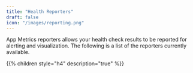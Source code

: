 ```yaml
---
title: "Health Reporters"
draft: false
icon: "/images/reporting.png"
---
```


App Metrics reporters allows your health check results to be reported for alerting and visualization. The following is a list of the reporters currently available.

{{% children style="h4" description="true" %}}